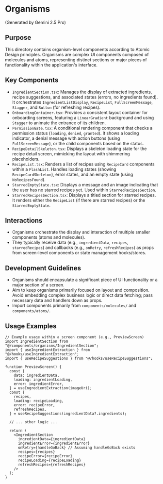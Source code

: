 # Organisms

(Generated by Gemini 2.5 Pro)

## Purpose

This directory contains organism-level components according to Atomic Design principles. Organisms are complex UI components composed of molecules and atoms, representing distinct sections or major pieces of functionality within the application's interface.

## Key Components

- `IngredientSection.tsx`: Manages the display of extracted ingredients, recipe suggestions, and associated states (errors, no ingredients found). It orchestrates `IngredientListDisplay`, `RecipeList`, `FullScreenMessage`, `Stagger`, and `Button` (for refreshing recipes).
- `OnboardingContainer.tsx`: Provides a consistent layout container for onboarding screens, featuring a `LinearGradient` background and using `Stagger` to animate the entrance of its children.
- `PermissionGate.tsx`: A conditional rendering component that checks a permission status (`loading`, `denied`, `granted`). It shows a loading indicator, a denial message with action buttons (using `FullScreenMessage`), or the child components based on the status.
- `RecipeDetailSkeleton.tsx`: Displays a skeleton loading state for the recipe detail screen, mimicking the layout with shimmering placeholders.
- `RecipeList.tsx`: Renders a list of recipes using `RecipeCard` components within a `FlashList`. Handles loading states (showing `RecipeCardSkeleton`), error states, and an empty state (using `NoRecipesFound`).
- `StarredEmptyState.tsx`: Displays a message and an image indicating that the user has no starred recipes yet. Used within `StarredRecipesSection`.
- `StarredRecipesSection.tsx`: Displays a titled section for starred recipes. It renders either the `RecipeList` (if there are starred recipes) or the `StarredEmptyState`.

## Interactions

- Organisms orchestrate the display and interaction of multiple smaller components (atoms and molecules).
- They typically receive data (e.g., `ingredientData`, `recipes`, `starredRecipes`) and callbacks (e.g., `onRetry`, `refreshRecipes`) as props from screen-level components or state management hooks/stores.

## Development Guidelines

- Organisms should encapsulate a significant piece of UI functionality or a major section of a screen.
- Aim to keep organisms primarily focused on layout and composition. Avoid embedding complex business logic or direct data fetching; pass necessary data and handlers down as props.
- Import components primarily from `components/molecules/` and `components/atoms/`.

## Usage Examples

```tsx
// Example usage within a screen component (e.g., PreviewScreen)
import IngredientSection from "@/components/organisms/IngredientSection";
import { useIngredientExtraction } from "@/hooks/useIngredientExtraction";
import { useRecipeSuggestions } from "@/hooks/useRecipeSuggestions";

function PreviewScreen() {
  const {
    data: ingredientData,
    loading: ingredientLoading,
    error: ingredientError,
  } = useIngredientExtraction(imageUri);
  const {
    recipes,
    loading: recipeLoading,
    error: recipeError,
    refreshRecipes,
  } = useRecipeSuggestions(ingredientData?.ingredients);

  // ... other logic ...

  return (
    <IngredientSection
      ingredientData={ingredientData}
      ingredientError={ingredientError}
      onRetry={handleGoBack} // Assuming handleGoBack exists
      recipes={recipes}
      recipeError={recipeError}
      recipeLoading={recipeLoading}
      refreshRecipes={refreshRecipes}
    />
  );
}
```
